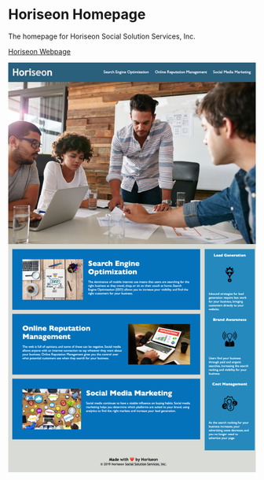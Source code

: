 # Horiseon Homepage

The homepage for Horiseon Social Solution Services, Inc.

[Horiseon Webpage](https://uwlryoung.github.io/horiseon-homepage)

![Horiseon Homepage](/assets/Horieson%20Website%20Screenshot.html.png)

